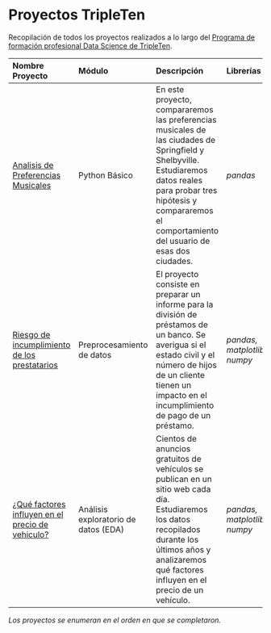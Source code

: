 # Proyectos TripleTen
Recopilación de todos los proyectos realizados a lo largo del  [Programa de formación profesional Data Science de TripleTen](https://tripleten.com/data-scientist/).

| Nombre Proyecto | Módulo | Descripción | Librerías usadas |
| :---------------------- | :---------------------- | :---------------------- | :---------------------- |
| [Analisis de Preferencias Musicales](01preferencias_musicales) | Python Básico | En este proyecto, compararemos las preferencias musicales de las ciudades de Springfield y Shelbyville. Estudiaremos datos reales para probar tres hipótesis y compararemos el comportamiento del usuario de esas dos ciudades. | *pandas* |
| [Riesgo de incumplimiento de los prestatarios](02incumplimiento_prestatarios) | Preprocesamiento de datos | El proyecto consiste en preparar un informe para la división de préstamos de un banco. Se averigua si el estado civil y el número de hijos de un cliente tienen un impacto en el incumplimiento de pago de un préstamo.  | *pandas, matplotlib.pyplot, numpy* |
| [¿Qué factores influyen en el precio de vehiculo?](03precios_vehiculos) | Análisis exploratorio de datos (EDA) | Cientos de anuncios gratuitos de vehículos se publican en un sitio web cada día. Estudiaremos los datos recopilados durante los últimos años y analizaremos qué factores influyen en el precio de un vehículo.  | *pandas, matplotlib.pyplot, numpy* |


*Los proyectos se enumeran en el orden en que se completaron.*

